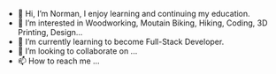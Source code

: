 - 👋 Hi, I’m Norman, I enjoy learning and continuing my education.  
- 👀 I’m interested in Woodworking, Moutain Biking, Hiking, Coding, 3D Printing, Design...
- 🌱 I’m currently learning to become Full-Stack Developer.
- 💞️ I’m looking to collaborate on ...
- 📫 How to reach me ...

<!---
jeckel2788/jeckel2788 is a ✨ special ✨ repository because its `README.md` (this file) appears on your GitHub profile.
You can click the Preview link to take a look at your changes.
--->
